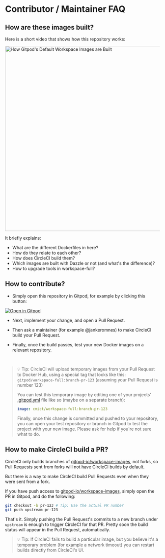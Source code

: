 # Contributor / Maintainer FAQ

## How are these images built?

Here is a short video that shows how this repository works:

[<img alt="How Gitpod's Default Workspace Images are Built" src="https://user-images.githubusercontent.com/599268/106449039-d7dcd780-6483-11eb-91c4-e4e012b9d78b.png" width="600">](https://youtu.be/0lnZak5cCT0)

It briefly explains:

- What are the different Dockerfiles in here?
- How do they relate to each other?
- How does CircleCI build them?
- Which images are built with Dazzle or not (and what's the difference)?
- How to upgrade tools in workspace-full?

## How to contribute?

- Simply open this repository in Gitpod, for example by clicking this button:

[![Open in Gitpod](https://gitpod.io/button/open-in-gitpod.svg)](https://gitpod.io/#https://github.com/gitpod-io/workspace-images)

- Next, implement your change, and open a Pull Request.

- Then ask a maintainer (for example @jankeromnes) to make CircleCI build your Pull Request.

- Finally, once the build passes, test your new Docker images on a relevant repository.

<br>

> 💡 Tip: CircleCI will upload temporary images from your Pull Request to Docker Hub, using a special tag that looks like this:
> `gitpod/workspace-full:branch-pr-123` (assuming your Pull Request is number 123)
>
> You can test this temporary image by editing one of your projects' [.gitpod.yml](https://www.gitpod.io/docs/config-gitpod-file/) file like so (maybe on a separate branch):
>
> ```yml
> image: cmict/workspace-full:branch-pr-123
> ```
>
> Finally, once this change is committed and pushed to your repository, you can open your test repository or branch in Gitpod to test the project with your new image.
> Please ask for help if you're not sure what to do.

## How to make CircleCI build a PR?

CircleCI only builds branches of [gitpod-io/workspace-images](https://github.com/gitpod-io/workspace-images), not forks, so Pull Requests sent from forks will not have CircleCI builds by default.

But there is a way to make CircleCI build Pull Requests even when they were sent from a fork.

If you have push access to [gitpod-io/workspace-images](https://github.com/gitpod-io/workspace-images), simply open the PR in Gitpod, and do the following:

```bash
git checkout -b pr-123 # Tip: Use the actual PR number
git push upstream pr-123
```

That's it. Simply pushing the Pull Request's commits to a new branch under `upstream` is enough to trigger CircleCI for that PR. Pretty soon the build status will appear in the Pull Request, automatically.

> 💡 Tip: If CircleCI fails to build a particular image, but you believe it's a temporary problem (for example a network timeout) you can restart builds directly from CircleCI's UI.
